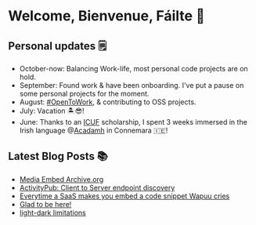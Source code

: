 # Welcome, Bienvenue, Fáilte 👋

## Personal updates 🗒
- October-now: Balancing Work-life, most personal code projects are on hold.
- September: Found work & have been onboarding. I've put a pause on some personal projects for the moment.
- August: [#OpenToWork](https://www.linkedin.com/in/django-doucet/), & contributing to OSS projects.
- July: Vacation 🏝😎!
- June: Thanks to an [ICUF](https://www.icuf.ie/) scholarship, I spent 3 weeks immersed in the Irish language @[Acadamh](https://www.acadamh.ie/) in Connemara 🇮🇪!


## Latest Blog Posts 📚
<!-- BLOG-POST-LIST:START -->
- [Media Embed Archive.org](https://mediaformat.org/2025/10/media-embed-archive-org/)
- [ActivityPub: Client to Server endpoint discovery](https://mediaformat.org/2025/08/activitypub-client-to-server-endpoint-discovery/)
- [Everytime a SaaS makes you embed a code snippet Wapuu cries](https://mediaformat.org/2025/08/saas-embed-snippet-wapuu-cries/)
- [Glad to be here!](https://mediaformat.org/2025/07/glad-to-be-here-wpyeg/)
- [light-dark limitations](https://mediaformat.org/2025/03/light-dark-limitations/)
<!-- BLOG-POST-LIST:END -->
